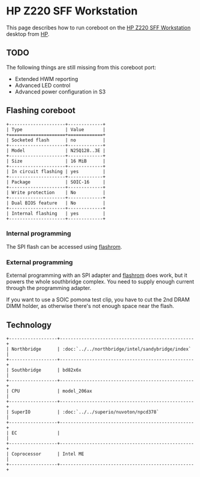 # HP Z220 SFF Workstation

This page describes how to run coreboot on the [HP Z220 SFF Workstation] desktop
from [HP].

## TODO

The following things are still missing from this coreboot port:

- Extended HWM reporting
- Advanced LED control
- Advanced power configuration in S3

## Flashing coreboot

```eval_rst
+---------------------+-------------+
| Type                | Value       |
+=====================+=============+
| Socketed flash      | no          |
+---------------------+-------------+
| Model               | N25Q128..3E |
+---------------------+-------------+
| Size                | 16 MiB      |
+---------------------+-------------+
| In circuit flashing | yes         |
+---------------------+-------------+
| Package             | SOIC-16     |
+---------------------+-------------+
| Write protection    | No          |
+---------------------+-------------+
| Dual BIOS feature   | No          |
+---------------------+-------------+
| Internal flashing   | yes         |
+---------------------+-------------+
```

### Internal programming

The SPI flash can be accessed using [flashrom].

### External programming

External programming with an SPI adapter and [flashrom] does work, but it powers the
whole southbridge complex. You need to supply enough current through the programming adapter.

If you want to use a SOIC pomona test clip, you have to cut the 2nd DRAM DIMM holder,
as otherwise there's not enough space near the flash.

## Technology

```eval_rst
+------------------+--------------------------------------------------+
| Northbridge      | :doc:`../../northbridge/intel/sandybridge/index` |
+------------------+--------------------------------------------------+
| Southbridge      | bd82x6x                                          |
+------------------+--------------------------------------------------+
| CPU              | model_206ax                                      |
+------------------+--------------------------------------------------+
| SuperIO          | :doc:`../../superio/nuvoton/npcd378`             |
+------------------+--------------------------------------------------+
| EC               |                                                  |
+------------------+--------------------------------------------------+
| Coprocessor      | Intel ME                                         |
+------------------+--------------------------------------------------+
```

[HP Z220 SFF Workstation]: https://support.hp.com/za-en/document/c03386950
[HP]: https://www.hp.com/
[flashrom]: https://flashrom.org/Flashrom

